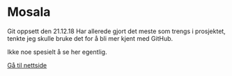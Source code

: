 # Mosala
Git oppsett den 21.12.18
Har allerede gjort det meste som trengs i prosjektet, tenkte jeg skulle bruke det for å bli mer kjent med GitHub.

Ikke noe spesielt å se her egentlig.


<a href="index.php">Gå til nettside</a>
